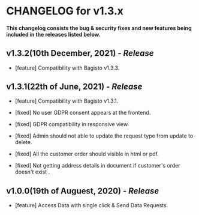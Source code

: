 # CHANGELOG for v1.3.x

#### This changelog consists the bug & security fixes and new features being included in the releases listed below.

## **v1.3.2(10th December, 2021)** - _Release_

- [feature] Compatibility with Bagisto v1.3.3.

## **v1.3.1(22th of June, 2021)** - _Release_

- [feature] Compatibility with Bagisto v1.3.1.

- [fixed] No user GDPR consent appears at the frontend.

- [fixed] GDPR compatibility in responsive view.

- [fixed] Admin should not able to update the request type from update to delete.

- [fixed] All the customer order should visible in html or pdf.

- [fixed] Not getting address details in document if customer's order doesn't exist .


## **v1.0.0(19th of Auguest, 2020)** - _Release_

- [feature] Access Data with single click & Send Data Requests.

